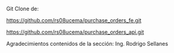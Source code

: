 Git Clone de:

https://github.com/rs08ucema/purchase_orders_fe.git

https://github.com/rs08ucema/purchase_orders_api.git


Agradecimientos contenidos de la sección: Ing. Rodrigo Sellanes